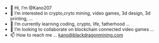 - 👋 Hi, I’m @Kano207
- 👀 I’m interested in crypto,cryto mining, video games, 3d design, 3d printing, ...
- 🌱 I’m currently learning coding, crypto, life, fatherhood ...
- 💞️ I’m looking to collaborate on blockchain connected video games ...
- 📫 How to reach me ... kano@blackdragonmining.com

<!---
Kano207/Kano207 is a ✨ special ✨ repository because its `README.md` (this file) appears on your GitHub profile.
You can click the Preview link to take a look at your changes.
--->
